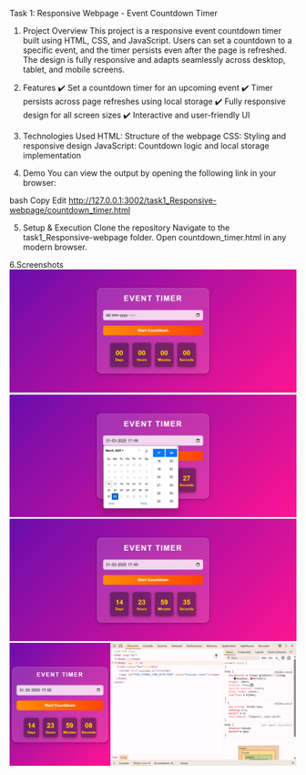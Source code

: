 Task 1: Responsive Webpage - Event Countdown Timer
1. Project Overview
This project is a responsive event countdown timer built using HTML, CSS, and JavaScript. Users can set a countdown to a specific event, and the timer persists even after the page is refreshed. The design is fully responsive and adapts seamlessly across desktop, tablet, and mobile screens.

2. Features
✔️ Set a countdown timer for an upcoming event
✔️ Timer persists across page refreshes using local storage
✔️ Fully responsive design for all screen sizes
✔️ Interactive and user-friendly UI

3. Technologies Used
HTML: Structure of the webpage
CSS: Styling and responsive design
JavaScript: Countdown logic and local storage implementation

4. Demo
You can view the output by opening the following link in your browser:

bash
Copy
Edit
http://127.0.0.1:3002/task1_Responsive-webpage/countdown_timer.html


5. Setup & Execution
Clone the repository 
Navigate to the task1_Responsive-webpage folder.
Open countdown_timer.html in any modern browser.

6.Screenshots
![alt text](<Screenshot (75).png>)
![alt text](<Screenshot (77).png>)
![alt text](<Screenshot (76).png>)
![alt text](<Screenshot (78).png>)